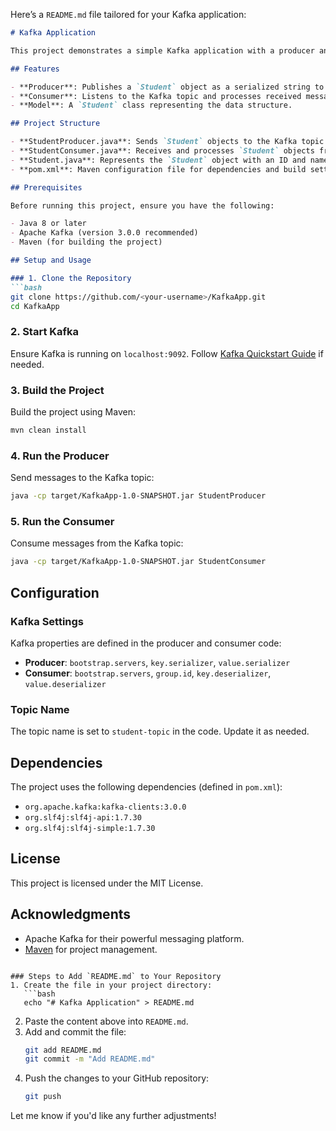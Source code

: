 Here’s a `README.md` file tailored for your Kafka application:

```markdown
# Kafka Application

This project demonstrates a simple Kafka application with a producer and consumer interacting through a Kafka topic. The application includes a `Student` object model that is sent and received as serialized messages.

## Features

- **Producer**: Publishes a `Student` object as a serialized string to a Kafka topic.
- **Consumer**: Listens to the Kafka topic and processes received messages.
- **Model**: A `Student` class representing the data structure.

## Project Structure

- **StudentProducer.java**: Sends `Student` objects to the Kafka topic.
- **StudentConsumer.java**: Receives and processes `Student` objects from the Kafka topic.
- **Student.java**: Represents the `Student` object with an ID and name.
- **pom.xml**: Maven configuration file for dependencies and build settings.

## Prerequisites

Before running this project, ensure you have the following:

- Java 8 or later
- Apache Kafka (version 3.0.0 recommended)
- Maven (for building the project)

## Setup and Usage

### 1. Clone the Repository
```bash
git clone https://github.com/<your-username>/KafkaApp.git
cd KafkaApp
```

### 2. Start Kafka
Ensure Kafka is running on `localhost:9092`. Follow [Kafka Quickstart Guide](https://kafka.apache.org/quickstart) if needed.

### 3. Build the Project
Build the project using Maven:
```bash
mvn clean install
```

### 4. Run the Producer
Send messages to the Kafka topic:
```bash
java -cp target/KafkaApp-1.0-SNAPSHOT.jar StudentProducer
```

### 5. Run the Consumer
Consume messages from the Kafka topic:
```bash
java -cp target/KafkaApp-1.0-SNAPSHOT.jar StudentConsumer
```

## Configuration

### Kafka Settings
Kafka properties are defined in the producer and consumer code:
- **Producer**: `bootstrap.servers`, `key.serializer`, `value.serializer`
- **Consumer**: `bootstrap.servers`, `group.id`, `key.deserializer`, `value.deserializer`

### Topic Name
The topic name is set to `student-topic` in the code. Update it as needed.

## Dependencies

The project uses the following dependencies (defined in `pom.xml`):
- `org.apache.kafka:kafka-clients:3.0.0`
- `org.slf4j:slf4j-api:1.7.30`
- `org.slf4j:slf4j-simple:1.7.30`

## License

This project is licensed under the MIT License.

## Acknowledgments

- Apache Kafka for their powerful messaging platform.
- [Maven](https://maven.apache.org/) for project management.

```

### Steps to Add `README.md` to Your Repository
1. Create the file in your project directory:
   ```bash
   echo "# Kafka Application" > README.md
   ```
2. Paste the content above into `README.md`.
3. Add and commit the file:
   ```bash
   git add README.md
   git commit -m "Add README.md"
   ```
4. Push the changes to your GitHub repository:
   ```bash
   git push
   ```

Let me know if you'd like any further adjustments!
